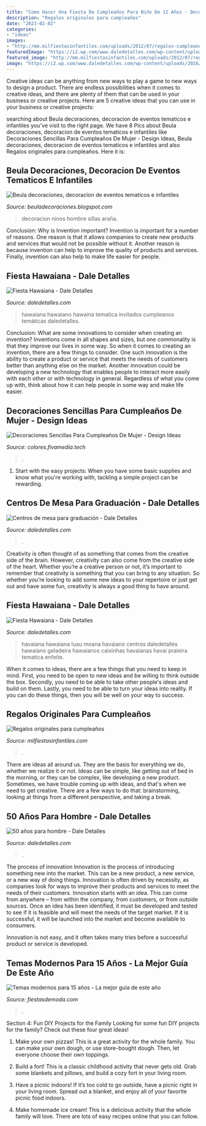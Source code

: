 ```yaml
---
title: "Como Hacer Una Fiesta De Cumpleaños Para Niño De 12 Años - Decoraciones Sencillas Para Cumpleaños De Mujer"
description: "Regalos originales para cumpleaños"
date: "2023-02-02"
categories:
- "ideas"
images:
- "http://mm.milfiestasinfantiles.com/uploads/2012/07/regalos-cumpleanos-originales-ninos-caja-registradora.jpg"
featuredImage: "https://i2.wp.com/www.daledetalles.com/wp-content/uploads/2016/02/506.jpg"
featured_image: "http://mm.milfiestasinfantiles.com/uploads/2012/07/regalos-cumpleanos-originales-ninos-caja-registradora.jpg"
image: "https://i2.wp.com/www.daledetalles.com/wp-content/uploads/2016/02/506.jpg"
---
```



Creative ideas can be anything from new ways to play a game to new ways to design a product. There are endless possibilities when it comes to creative ideas, and there are plenty of them that can be used in your business or creative projects. Here are 5 creative ideas that you can use in your business or creative projects:

	

		
searching about Beula decoraciones, decoracion de eventos tematicos e infantiles you've visit to the right page. We have 8 Pics about Beula decoraciones, decoracion de eventos tematicos e infantiles like Decoraciones Sencillas Para Cumpleaños De Mujer - Design Ideas, Beula decoraciones, decoracion de eventos tematicos e infantiles and also Regalos originales para cumpleaños. Here it is:
		
    
## Beula Decoraciones, Decoracion De Eventos Tematicos E Infantiles

<img loading=lazy src="http://2.bp.blogspot.com/-2Z82v3w1_aU/VdaZMYQzIPI/AAAAAAAAGso/b8uo3VYWW9Q/s1600/sillas_ninos.jpg" onerror="this.onerror=null;this.src='https://tse3.mm.bing.net/th?id=OIP.cYYQFeqtSrp0qigFph3znAHaKD&amp;pid=15.1';" alt="Beula decoraciones, decoracion de eventos tematicos e infantiles">

_Source: beuladecoraciones.blogspot.com_

>decoracion ninos hombre sillas araña. 

	

Conclusion: Why is Invention important?
Invention is important for a number of reasons. One reason is that it allows companies to create new products and services that would not be possible without it. Another reason is because invention can help to improve the quality of products and services. Finally, invention can also help to make life easier for people.

    
## Fiesta Hawaiana - Dale Detalles

<img loading=lazy src="https://i0.wp.com/www.daledetalles.com/wp-content/uploads/2016/02/hawai35.jpg" onerror="this.onerror=null;this.src='https://tse4.mm.bing.net/th?id=OIP.w7z3pIhQlpAe9VpQsFN3XgHaFj&amp;pid=15.1';" alt="Fiesta Hawaiana - Dale Detalles">

_Source: daledetalles.com_

>hawaiana hawaiano hawaina tematica invitados cumpleanos temáticas daledetalles. 

	

Conclusion: What are some innovations to consider when creating an invention?
Inventions come in all shapes and sizes, but one commonality is that they improve our lives in some way. So when it comes to creating an invention, there are a few things to consider. One such innovation is the ability to create a product or service that meets the needs of customers better than anything else on the market. Another innovation could be developing a new technology that enables people to interact more easily with each other or with technology in general. Regardless of what you come up with, think about how it can help people in some way and make life easier.

    
## Decoraciones Sencillas Para Cumpleaños De Mujer - Design Ideas

<img loading=lazy src="https://i.pinimg.com/736x/0e/fd/c7/0efdc783f0ad4407bbfbffd94aabf9a4.jpg" onerror="this.onerror=null;this.src='https://tse2.mm.bing.net/th?id=OIP.y-jioQ_FFsoAwgY0FYXybAHaJw&amp;pid=15.1';" alt="Decoraciones Sencillas Para Cumpleaños De Mujer - Design Ideas">

_Source: colores.fivamedia.tech_

>. 

	

1. Start with the easy projects: When you have some basic supplies and know what you're working with, tackling a simple project can be rewarding.

    
## Centros De Mesa Para Graduación - Dale Detalles

<img loading=lazy src="https://i1.wp.com/www.daledetalles.com/wp-content/uploads/2017/06/graduacion-centros-de-mesa.jpg" onerror="this.onerror=null;this.src='https://tse3.mm.bing.net/th?id=OIP.VZj7hAD_Gk5bcaEKukpg1gHaLH&amp;pid=15.1';" alt="Centros de mesa para graduación - Dale Detalles">

_Source: daledetalles.com_

>. 

	

Creativity is often thought of as something that comes from the creative side of the brain. However, creativity can also come from the creative side of the heart. Whether you’re a creative person or not, it’s important to remember that creativity is something that you can bring to any situation. So whether you’re looking to add some new ideas to your repertoire or just get out and have some fun, creativity is always a good thing to have around.

    
## Fiesta Hawaiana - Dale Detalles

<img loading=lazy src="https://i1.wp.com/www.daledetalles.com/wp-content/uploads/2016/02/hawai30.jpg" onerror="this.onerror=null;this.src='https://tse2.mm.bing.net/th?id=OIP.cG9I5cr-_mRcar0krjiH8AHaFO&amp;pid=15.1';" alt="Fiesta Hawaiana - Dale Detalles">

_Source: daledetalles.com_

>havaiana hawaiana luau moana havaiano centros daledetalles hawaiano geladeira hawaianos caixinhas havaianas havai praieira tematica enfeite. 

	

When it comes to ideas, there are a few things that you need to keep in mind. First, you need to be open to new ideas and be willing to think outside the box. Secondly, you need to be able to take other people's ideas and build on them. Lastly, you need to be able to turn your ideas into reality. If you can do these things, then you will be well on your way to success.

    
## Regalos Originales Para Cumpleaños

<img loading=lazy src="http://mm.milfiestasinfantiles.com/uploads/2012/07/regalos-cumpleanos-originales-ninos-caja-registradora.jpg" onerror="this.onerror=null;this.src='https://tse3.mm.bing.net/th?id=OIP.r4uQsbsk-HPMikjTsApR2gHaFR&amp;pid=15.1';" alt="Regalos originales para cumpleaños">

_Source: milfiestasinfantiles.com_

>. 

	

There are ideas all around us. They are the basis for everything we do, whether we realize it or not. Ideas can be simple, like getting out of bed in the morning, or they can be complex, like developing a new product. Sometimes, we have trouble coming up with ideas, and that's when we need to get creative. There are a few ways to do that: brainstorming, looking at things from a different perspective, and taking a break.

    
## 50 Años Para Hombre - Dale Detalles

<img loading=lazy src="https://i2.wp.com/www.daledetalles.com/wp-content/uploads/2016/02/506.jpg" onerror="this.onerror=null;this.src='https://tse4.mm.bing.net/th?id=OIP.uYkrMUesxtNJGxjmRr_ZCAHaFt&amp;pid=15.1';" alt="50 años para hombre - Dale Detalles">

_Source: daledetalles.com_

>. 

	

The process of innovation
Innovation is the process of introducing something new into the market. This can be a new product, a new service, or a new way of doing things. Innovation is often driven by necessity, as companies look for ways to improve their products and services to meet the needs of their customers.
Innovation starts with an idea. This can come from anywhere – from within the company, from customers, or from outside sources. Once an idea has been identified, it must be developed and tested to see if it is feasible and will meet the needs of the target market. If it is successful, it will be launched into the market and become available to consumers.

Innovation is not easy, and it often takes many tries before a successful product or service is developed.

    
## Temas Modernos Para 15 Años - La Mejor Guía De Este Año

<img loading=lazy src="https://fiestasdemoda.com/wp-content/uploads/2019/10/tema-de-mascaras-para-quince-anos-2-1.jpg" onerror="this.onerror=null;this.src='https://tse3.mm.bing.net/th?id=OIP.9ZrRBTs3vvEja-ZC6P8gCAHaIo&amp;pid=15.1';" alt="Temas modernos para 15 años - La mejor guía de este año">

_Source: fiestasdemoda.com_

>. 

	

Section 4: Fun DIY Projects for the Family
Looking for some fun DIY projects for the family? Check out these four great ideas!
1. Make your own pizzas! This is a great activity for the whole family. You can make your own dough, or use store-bought dough. Then, let everyone choose their own toppings.

2. Build a fort! This is a classic childhood activity that never gets old. Grab some blankets and pillows, and build a cozy fort in your living room.

3. Have a picnic indoors! If it’s too cold to go outside, have a picnic right in your living room. Spread out a blanket, and enjoy all of your favorite picnic food indoors.

4. Make homemade ice cream! This is a delicious activity that the whole family will love. There are lots of easy recipes online that you can follow.

